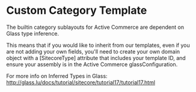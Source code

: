 Custom Category Template
========
The builtin category sublayouts for Active Commerce are dependent on Glass type inference.

This means that if you would like to inherit from our templates, even if you are not adding
your own fields, you'll need to create your own domain object with a [SitecoreType] attribute
that includes your template ID, and ensure your assembly is in the Active Commerce glassConfiguration.

For more info on Inferred Types in Glass: http://glass.lu/docs/tutorial/sitecore/tutorial17/tutorial17.html